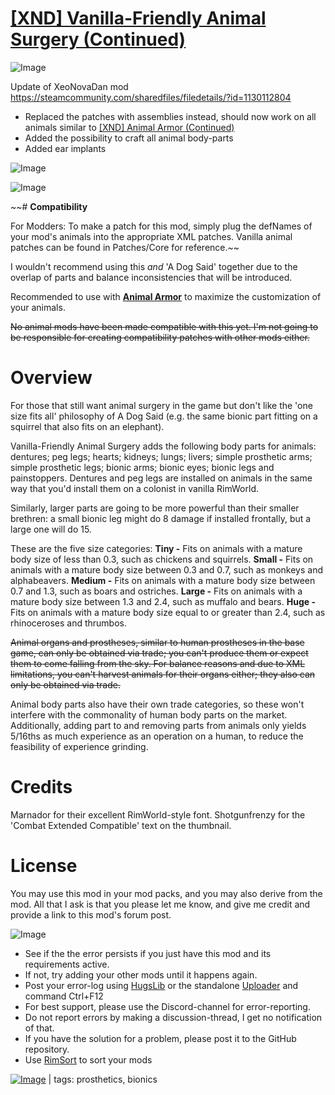 # [[XND] Vanilla-Friendly Animal Surgery (Continued)](https://steamcommunity.com/sharedfiles/filedetails/?id=2343960451)

![Image](https://i.imgur.com/buuPQel.png)

Update of XeoNovaDan mod
https://steamcommunity.com/sharedfiles/filedetails/?id=1130112804

- Replaced the patches with assemblies instead, should now work on all animals similar to [[XND] Animal Armor (Continued)](https://steamcommunity.com/sharedfiles/filedetails/?id=2270547158)
- Added the possibility to craft all animal body-parts
- Added ear implants

![Image](https://i.imgur.com/pufA0kM.png)
	
![Image](https://i.imgur.com/Z4GOv8H.png)

~~# **Compatibility**

For Modders: To make a patch for this mod, simply plug the defNames of your mod&apos;s animals into the appropriate XML patches. Vanilla animal patches can be found in Patches/Core for reference.~~

I wouldn&apos;t recommend using this *and* &apos;A Dog Said&apos; together due to the overlap of parts and balance inconsistencies that will be introduced.

Recommended to use with [**Animal Armor**](https://steamcommunity.com/sharedfiles/filedetails/?id=2270547158) to maximize the customization of your animals.

~~No animal mods have been made compatible with this yet. I&apos;m not going to be responsible for creating compatibility patches with other mods either.~~

# **Overview**

For those that still want animal surgery in the game but don&apos;t like the &apos;one size fits all&apos; philosophy of A Dog Said (e.g. the same bionic part fitting on a squirrel that also fits on an elephant).

Vanilla-Friendly Animal Surgery adds the following body parts for animals: dentures; peg legs; hearts; kidneys; lungs; livers; simple prosthetic arms; simple prosthetic legs; bionic arms; bionic eyes; bionic legs and painstoppers. Dentures and peg legs are installed on animals in the same way that you&apos;d install them on a colonist in vanilla RimWorld.

Similarly, larger parts are going to be more powerful than their smaller brethren: a small bionic leg might do 8 damage if installed frontally, but a large one will do 15.

These are the five size categories:
**Tiny -** Fits on animals with a mature body size of less than 0.3, such as chickens and squirrels.
**Small -** Fits on animals with a mature body size between 0.3 and 0.7, such as monkeys and alphabeavers.
**Medium -** Fits on animals with a mature body size between 0.7 and 1.3, such as boars and ostriches.
**Large -** Fits on animals with a mature body size between 1.3 and 2.4, such as muffalo and bears.
**Huge -** Fits on animals with a mature body size equal to or greater than 2.4, such as rhinoceroses and thrumbos.

~~Animal organs and prostheses, similar to human prostheses in the base game, can only be obtained via trade; you can&apos;t produce them or expect them to come falling from the sky. For balance reasons and due to XML limitations, you can&apos;t harvest animals for their organs either; they also can only be obtained via trade.~~

Animal body parts also have their own trade categories, so these won&apos;t interfere with the commonality of human body parts on the market. Additionally, adding part to and removing parts from animals only yields 5/16ths as much experience as an operation on a human, to reduce the feasibility of experience grinding.

# **Credits**

Marnador for their excellent RimWorld-style font.
Shotgunfrenzy for the &apos;Combat Extended Compatible&apos; text on the thumbnail.

# **License**

You may use this mod in your mod packs, and you may also derive from the mod. All that I ask is that you please let me know, and give me credit and provide a link to this mod&apos;s forum post.

![Image](https://i.imgur.com/PwoNOj4.png)



-  See if the the error persists if you just have this mod and its requirements active.
-  If not, try adding your other mods until it happens again.
-  Post your error-log using [HugsLib](https://steamcommunity.com/workshop/filedetails/?id=818773962) or the standalone [Uploader](https://steamcommunity.com/sharedfiles/filedetails/?id=2873415404) and command Ctrl+F12
-  For best support, please use the Discord-channel for error-reporting.
-  Do not report errors by making a discussion-thread, I get no notification of that.
-  If you have the solution for a problem, please post it to the GitHub repository.
-  Use [RimSort](https://github.com/RimSort/RimSort/releases/latest) to sort your mods

 

[![Image](https://img.shields.io/github/v/release/emipa606/XNDVanillaFriendlyAnimalSurgery?label=latest%20version&style=plastic&color=9f1111&labelColor=black)](https://steamcommunity.com/sharedfiles/filedetails/changelog/2343960451) | tags:  prosthetics,  bionics
